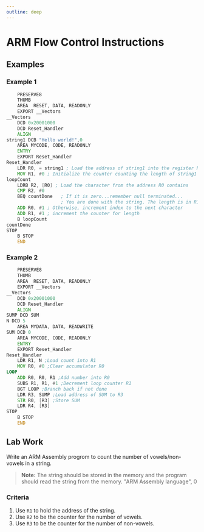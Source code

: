 ```yaml
---
outline: deep
---
```

# ARM Flow Control Instructions 

## Examples

### Example 1

```asm
    PRESERVE8
    THUMB
    AREA  RESET, DATA, READONLY
    EXPORT __Vectors
__Vectors
    DCD 0x20001000
    DCD Reset_Handler
    ALIGN
string1 DCB "Hello world!",0
    AREA MYCODE, CODE, READONLY
    ENTRY
    EXPORT Reset_Handler
Reset_Handler
    LDR R0, = string1 ; Load the address of string1 into the register R0
    MOV R1, #0 ; Initialize the counter counting the length of string1
loopCount
    LDRB R2, [R0] ; Load the character from the address R0 contains
    CMP R2, #0
    BEQ countDone   ; If it is zero...remember null terminated...
                    ; You are done with the string. The length is in R1.
    ADD R0, #1 ; Otherwise, increment index to the next character
    ADD R1, #1 ; increment the counter for length
    B loopCount
countDone
STOP
    B STOP
    END
```

### Example 2

```asm
    PRESERVE8
    THUMB
    AREA  RESET, DATA, READONLY
    EXPORT __Vectors
__Vectors
    DCD 0x20001000
    DCD Reset_Handler
    ALIGN
SUMP DCD SUM
N DCD 5
    AREA MYDATA, DATA, READWRITE
SUM DCD 0
    AREA MYCODE, CODE, READONLY
    ENTRY
    EXPORT Reset_Handler
Reset_Handler
    LDR R1, N ;Load count into R1
    MOV R0, #0 ;Clear accumulator R0
LOOP
    ADD R0, R0, R1 ;Add number into R0
    SUBS R1, R1, #1 ;Decrement loop counter R1
    BGT LOOP ;Branch back if not done
    LDR R3, SUMP ;Load address of SUM to R3
    STR R0, [R3] ;Store SUM
    LDR R4, [R3]
STOP
    B STOP
    END
```

## Lab Work

Write an ARM Assembly progrom to count the number of vowels/non-vowels in a string.

> **Note:** The string should be stored in the memory and the program should read the string from the memory.
> "ARM Assembly language", 0

### Criteria

1. Use `R1` to hold the address of the string.
2. Use `R2` to be the counter for the number of vowels.
3. Use `R3` to be the counter for the number of non-vowels.

